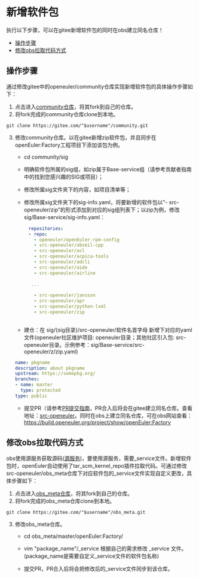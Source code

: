 # 新增软件包

执行以下步骤，可以在gitee新增软件包的同时在obs建立同名仓库！

- [操作步骤](#操作步骤)
- [修改obs拉取代码方式](#修改obs拉取代码方式)

## 操作步骤

通过修改gitee中的openeuler/community仓库实现新增软件包的具体操作步骤如下：

1. 点击进入[community仓库](https://gitee.com/openeuler/community.git)，将其fork到自己的仓库。
2. 将fork完成的community仓库clone到本地。

```
git clone https://gitee.com/"$username"/community.git
```

3. 修改community仓库。以在gitee新增zip软件包，并且同步在openEuler:Factory工程项目下添加该包为例。
   * cd community/sig

   * 明确软件包所属的sig组，如zip属于Base-service组（请参考贡献者指南中的找到您感兴趣的SIG或项目）；
   
   * 修改所属sig文件夹下的内容，如项目清单等；
   
   * 修改所属sig文件夹下的sig-info.yaml，将要新增的软件包以"- src-openeuler/zip"的形式添加到对应的sig组列表下；以zip为例，修改sig/Base-service/sig-info.yaml：
   
   ```yaml
        repositories:
        - repo: 
          - openeuler/openEuler-rpm-config
          - src-openeuler/abseil-cpp
          - src-openeuler/acl
          - src-openeuler/acpica-tools
          - src-openeuler/adcli
          - src-openeuler/aide
          - src-openeuler/airline
     
         ...
     
          - src-openeuler/jansson
          - src-openeuler/apr
          - src-openeuler/python-lxml
          - src-openeuler/zip
 
   ```

   * 建仓：在 sig/{sig目录}/src-openeuler/软件名首字母 新增下对应的yaml文件(openeuler社区维护项目: openeuler目录；其他社区引入包: src-openeuler目录。示例参考：sig/Base-service/src-openeuler/z/zip.yaml)

   ```yaml
   name: pkgname
   description: about pkgname
   upstream: https://somepkg.org/
   branches:
   - name: master
     type: protected
   type: public
   ```

   * 提交PR（请参考[PR提交指南](https://gitee.com/openeuler/community/blob/master/zh/contributors/pull-request.md)，PR合入后将会在gitee建立同名仓库。查看地址：[src-openeuler](https://gitee.com/src-openeuler)。同时在obs上建立同名仓库，可在obs网站查看：https://build.openeuler.org/project/show/openEuler:Factory
   
## 修改obs拉取代码方式

obs使用源服务获取源码([源服务](https://openbuildservice.org/help/manuals/obs-user-guide/cha.obs.source_service.html))，要使用源服务，需要_service文件。新增软件包时，openEuler自动使用了tar_scm_kernel_repo插件拉取代码。可通过修改src-openeuler/obs_meta仓库下对应软件包的_service文件实现自定义更改，具体步骤如下：
   
1. 点击进入[obs_meta仓库](https://gitee.com/src-openeuler/obs_meta.git)，将其fork到自己的仓库。
2. 将fork完成的obs_meta仓库clone到本地。

```
git clone https://gitee.com/"$username"/obs_meta.git
```
3. 修改obs_meta仓库。
   * cd obs_meta/master/openEuler:Factory/

   * vim "package_name"/_service 根据自己的需求修改 _service 文件。(package_name是需要自定义_service文件的软件包名称)
	    
   * 提交PR，PR合入后将会把修改后的_service文件同步到该仓库。
